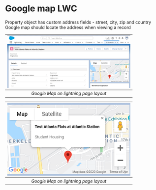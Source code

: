 # Google map LWC
Property object has custom address fields - street, city, zip and country
Google map should locate the address when viewing a record

| <img src="https://github.com/dudayakumar/Salesforce-LWC/blob/master/propertyLocationMap/Screenshots/google-map-on-lightning-page-layout.png" alt="Google Map on lightning page layout" style="width: 400px;"/> |
|:--:| 
| *Google Map on lightning page layout* |

| <img src="https://github.com/dudayakumar/Salesforce-LWC/blob/master/propertyLocationMap/Screenshots/map-details.png" alt="Map details" style="width: 400px;"/> |
|:--:| 
| *Google Map on lightning page layout* |